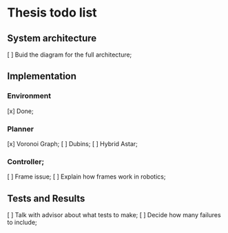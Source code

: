 # Thesis todo list

## System architecture

[ ] Buid the diagram for the full architecture;

## Implementation

### Environment

[x] Done;


### Planner

[x] Voronoi Graph;
[ ] Dubins;
[ ] Hybrid Astar;

### Controller;

[ ] Frame issue;
[ ] Explain how frames work in robotics;


## Tests and Results

[ ] Talk with advisor about what tests to make;
[ ] Decide how many failures to include;
 
